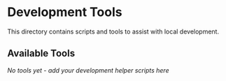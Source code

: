 # Development Tools

This directory contains scripts and tools to assist with local development.

## Available Tools

*No tools yet - add your development helper scripts here*
